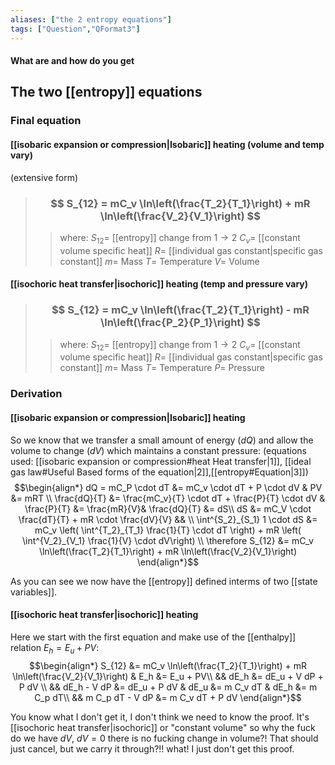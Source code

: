 ```yaml
---
aliases: ["the 2 entropy equations"]
tags: ["Question","QFormat3"]
---
```


#### What are and how do you get
## The two [[entropy]] equations
### Final equation
#### [[isobaric expansion or compression|Isobaric]] heating (volume and temp vary)
(extensive form)
> ### $$ S_{12} = mC_v \ln\left(\frac{T_2}{T_1}\right) + mR \ln\left(\frac{V_2}{V_1}\right) $$ 
>> where:
>> $S_{12}=$ [[entropy]] change from $1 \to 2$ 
>> $C_v=$ [[constant volume specific heat]]
>> $R=$ [[individual gas constant|specific gas constant]]
>> $m=$ Mass
>> $T=$ Temperature
>> $V=$ Volume


#### [[isochoric heat transfer|isochoric]] heating (temp and pressure vary)

> ### $$ S_{12} = mC_v \ln\left(\frac{T_2}{T_1}\right) - mR \ln\left(\frac{P_2}{P_1}\right) $$ 
>> where:
>> $S_{12}=$ [[entropy]] change from $1 \to 2$ 
>> $C_v=$ [[constant volume specific heat]]
>> $R=$ [[individual gas constant|specific gas constant]]
>> $m=$ Mass
>> $T=$ Temperature
>> $P=$ Pressure

### Derivation
#### [[isobaric expansion or compression|Isobaric]] heating

So we know that we transfer a small amount of energy ($dQ$) and allow the volume to change ($dV$) which maintains a constant pressure:
(equations used: [[isobaric expansion or compression#heat Heat transfer|1]], [[ideal gas law#Useful Based forms of the equation|2]],[[entropy#Equation|3]])
$$\begin{align*}
dQ = mC_P \cdot dT &= mC_v \cdot dT + P \cdot dV & PV &= mRT \\
\frac{dQ}{T} &= \frac{mC_v}{T} \cdot dT + \frac{P}{T} \cdot dV & \frac{P}{T} &= \frac{mR}{V}& \frac{dQ}{T} &= dS\\
dS &= mC_V \cdot \frac{dT}{T} + mR \cdot \frac{dV}{V} && \\
\int^{S_2}_{S_1} 1 \cdot dS &= mC_v \left( \int^{T_2}_{T_1} \frac{1}{T} \cdot dT \right) + mR \left( \int^{V_2}_{V_1} \frac{1}{V} \cdot dV\right) \\
\therefore S_{12} &= mC_v \ln\left(\frac{T_2}{T_1}\right) + mR \ln\left(\frac{V_2}{V_1}\right)
\end{align*}$$

As you can see we now have the [[entropy]] defined interms of two [[state variables]].

#### [[isochoric heat transfer|isochoric]] heating
Here we start with the first equation and make use of the [[enthalpy]] relation $E_h = E_u + PV$:
$$\begin{align*}
S_{12} &= mC_v \ln\left(\frac{T_2}{T_1}\right) + mR \ln\left(\frac{V_2}{V_1}\right) & E_h &= E_u + PV\\
&& dE_h &= dE_u + V dP + P dV \\
&& dE_h - V dP &= dE_u + P dV & dE_u &= m C_v dT & dE_h &= m C_p dT\\
&& m C_p dT - V dP &= m C_v dT + P dV
\end{align*}$$

You know what I don't get it, I don't think we need to know the proof. It's [[isochoric heat transfer|isochoric]] or "constant volume" so why the fuck do we have $dV$, $dV=0$ there is no fucking change in volume?! That should just cancel, but we carry it through?!! what! I just don't get this proof.
